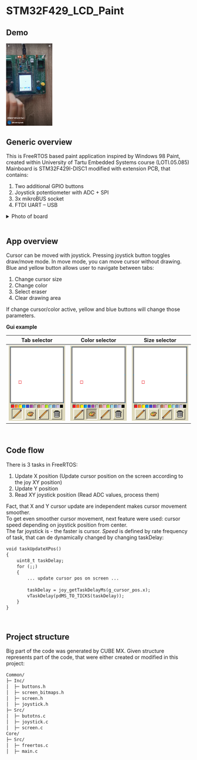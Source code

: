 # STM32F429_LCD_Paint

## Demo
[<img src="/.images/preview.png" width="25%">](https://youtube.com/shorts/aMHg6pMG_s8?feature=share)
</br>


## Generic overview

This is FreeRTOS based paint application inspired by Windows 98 Paint, created within University of Tartu Embedded Systems course (LOTI.05.085) <br/>
Mainboard is STM32F429I-DISC1 modified with extension PCB, that contains: <br/>
1. Two additional GPIO buttons
2. Joystick potentiometer with ADC + SPI
3. 3x mikroBUS socket
4. FTDI UART – USB

<details><summary>Photo of board</summary>
Credits for this extension goes to University of Tartu
<br/>
<img src="/.images/devboard.png" width=35% height="auto"/>
</br>
</details>

<br/>

## App overview
Cursor can be moved with joystick. Pressing joystick button toggles draw/move mode. In move mode, you can move cursor without drawing. <br/>
Blue and yellow button allows user to navigate between tabs:
1. Change cursor size
2. Change color
3. Select eraser
4. Clear drawing area

If change cursor/color active, yellow and blue buttons will change those parameters.

**Gui example**

Tab selector          |  Color selector | Size selector
:-------------------------:|:-------------------------:|:-------------------------:
<img src="/.images/tab_selector.gif" width="auto" height="auto"/></br>  |  <img src="/.images/color_selector.gif" width="auto" height="auto"/></br> | <img src="/.images/size_selector.gif" width="auto" height="auto"/></br> 



<br/>

## Code flow

There is 3 tasks in FreeRTOS:
1. Update X position (Update cursor position on the screen according to the joy XY position)
2. Update Y position
3. Read XY joystick position (Read ADC values, process them)

Fact, that X and Y cursor update are independent makes cursor movement smoother. <br/>
To get even smoother cursor movement, next feature were used: cursor speed depending on joystick position from center. <br/>
The far joystick is - the faster is cursor. *Speed* is defined by rate frequency of task, that can de dynamically changed by changing taskDelay:
```
void taskUpdateXPos()
{
    uint8_t taskDelay;
    for (;;)
    {
        ... update cursor pos on screen ...

        taskDelay = joy_getTaskDelayMs(g_cursor_pos.x);
        vTaskDelay(pdMS_TO_TICKS(taskDelay));
    }
}
```

<br/>

## Project structure

Big part of the code was generated by CUBE MX. Given structure represents part of the code, that were either created or modified in this project:

```
Common/
├─ Inc/
│  ├─ buttons.h
│  ├─ screen_bitmaps.h
│  ├─ screen.h
│  ├─ joystick.h
├─ Src/
│  ├─ butotns.c
│  ├─ joystick.c
│  ├─ screen.c
Core/
├─ Src/
│  ├─ freertos.c
│  ├─ main.c
```
